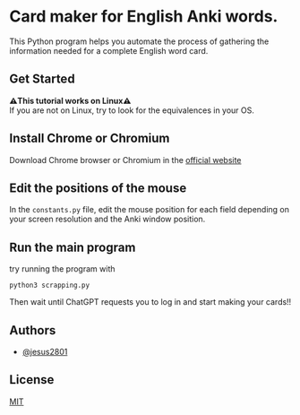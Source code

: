 # Card maker for English Anki words.

This Python program helps you automate the process of gathering the information needed for a complete English word card. 

## Get Started

**⚠️This tutorial works on Linux⚠️**  
If you are not on Linux, try to look for the equivalences in your OS.

## Install Chrome or Chromium

Download Chrome browser or Chromium in the [official website](https://www.chromium.org/chromium-projects/)

## Edit the positions of the mouse

In the `constants.py` file, edit the mouse position for each field depending on your screen resolution and the Anki window position.

## Run the main program

try running the program with
```
python3 scrapping.py
```

Then wait until ChatGPT requests you to log in and start making your cards!!

## Authors

- [@jesus2801](https://github.com/jesus2801)

## License

[MIT](https://choosealicense.com/licenses/mit/)
